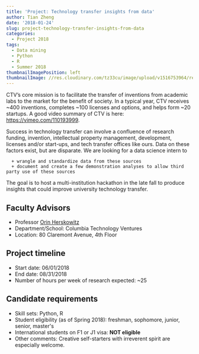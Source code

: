 ```yaml
---
title: 'Project: Technology transfer insights from data'
author: Tian Zheng
date: '2018-01-24'
slug: project-technology-transfer-insights-from-data
categories:
  - Project 2018
tags:
  - Data mining
  - Python
  - R
  - Summer 2018
thumbnailImagePosition: left
thumbnailImage: //res.cloudinary.com/tz33cu/image/upload/v1516753964/retina-icon5_j92l1s.png
---
```

CTV’s core mission is to facilitate the transfer of inventions from academic labs to the market for the benefit of society. In a typical year, CTV receives ~400 inventions, completes ~100 licenses and options, and helps form ~20 startups. A good video summary of CTV is here: <https://vimeo.com/110193999>.

<!--more-->

Success in technology transfer can involve a confluence of research funding, invention, intellectual property management, development, licenses and/or start-ups, and tech transfer offices like ours. Data on these factors exist, but are disparate. We are looking for a data science intern to

	  + wrangle and standardize data from these sources
	  + document and create a few demonstration analyses to allow third party use of these sources

The goal is to host a multi-institution hackathon in the late fall to produce insights that could improve university technology transfer.

## Faculty Advisors
+ Professor [Orin Herskowitz](http://techventures.columbia.edu/orin-herskowitz)
+ Department/School: Columbia Technology Ventures
+ Location: 80 Claremont Avenue, 4th Floor

## Project timeline
+ Start date: 06/01/2018
+ End date: 08/31/2018
+ Number of hours per week of research expected: ~25

## Candidate requirements
+ Skill sets: Python, R
+ Student eligibility (as of Spring 2018): freshman, sophomore, junior, senior, master's
+ International students on F1 or J1 visa: **NOT eligible**
+ Other comments: Creative self-starters with irreverent spirit are especially welcome.


